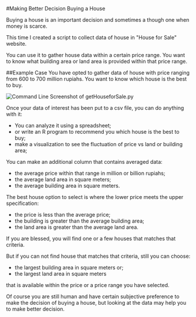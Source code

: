#Making Better Decision Buying a House

Buying a house is an important decision and sometimes a though one when money is scarce.

This time I created a script to collect data of house in "House for Sale" website.

You can use it to gather house data within a certain price range.
You want to know what building area or land area is provided within that price range.

##Example Case
You have opted to gather data of house with price ranging from 600 to 700 million rupiahs.
You want to know which house is the best to buy.


![Command Line Screenshot of getHouseforSale.py](https://github.com/jansenicus/python-scripts/blob/master/HOUSE/houseforsale.png)


Once your data of interest has been put to a csv file, you can do anything with it:

* You can analyze it using a spreadsheet;
* or write an R program to recommend you which house is the best to buy;
* make a visualization to see the fluctuation of price vs land or building area;

You can make an additional column that contains averaged data:

* the average price within that range in million or billion rupiahs;
* the average land area in square meters;
* the average building area in square meters.

The best house option to select is where the lower price meets the upper specification:

* the price is less than the average price;
* the building is greater than the average building area;
* the land area is greater than the average land area.

If you are blessed, you will find one or a few houses that matches that criteria.

But if you can not find house that matches that criteria, still you can choose:

* the largest building area in square meters or;
* the largest land area in square meters

that is available within the price or a price range you have selected.

Of course you are still human and have certain subjective preference to make the decision of buying a house, 
but looking at the data may help you to make better decision.

